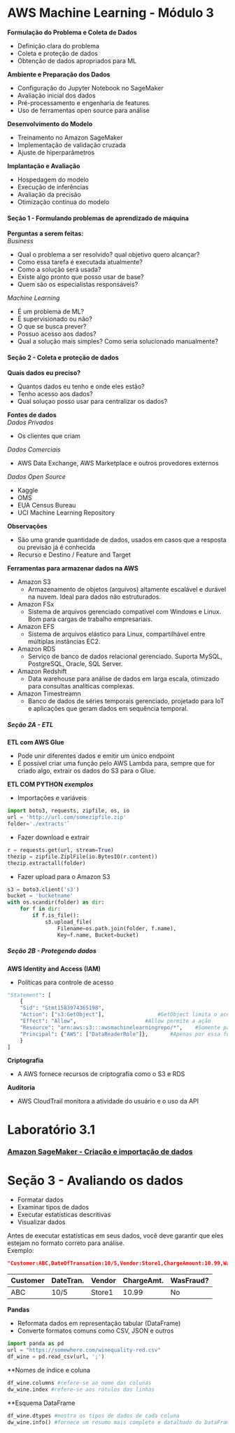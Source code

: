 # AWS Machine Learning - Módulo 3
 
**Formulação do Problema e Coleta de Dados**
- Definição clara do problema
- Coleta e proteção de dados
- Obtenção de dados apropriados para ML

**Ambiente e Preparação dos Dados**
- Configuração do Jupyter Notebook no SageMaker
- Avaliação inicial dos dados
- Pré-processamento e engenharia de features
- Uso de ferramentas open source para análise

**Desenvolvimento do Modelo**
- Treinamento no Amazon SageMaker
- Implementação de validação cruzada
- Ajuste de hiperparâmetros

**Implantação e Avaliação**
- Hospedagem do modelo
- Execução de inferências
- Avaliação da precisão
- Otimização contínua do modelo

#### Seção 1 - Formulando problemas de aprendizado de máquina
**Perguntas a serem feitas:**  
*Business*
- Qual o problema a ser resolvido? qual objetivo quero alcançar?
- Como essa tarefa é executada atualmente?
- Como a solução será usada?
- Existe algo pronto que posso usar de base?
- Quem são os especialistas responsáveis?

*Machine Learning*
- É um problema de ML?
- É supervisionado ou não?
- O que se busca prever?
- Possuo acesso aos dados?
- Qual a solução mais simples? Como seria solucionado manualmente?

#### Seção 2 - Coleta e proteção de dados  
**Quais dados eu preciso?**  
- Quantos dados eu tenho e onde eles estão?
- Tenho acesso aos dados?
- Qual soluçao posso usar para centralizar os dados?

**Fontes de dados**  
*Dados Privados*  
- Os clientes que criam

*Dados Comerciais*  
- AWS Data Exchange, AWS Marketplace e outros provedores externos

*Dados Open Source*  
- Kaggle
- OMS
- EUA Census Bureau
- UCI Machine Learning Repository

**Observações**  
- São uma grande quantidade de dados, usados em casos que a resposta ou previsão já é conhecida  
- Recurso e Destino / Feature and Target

**Ferramentas para armazenar dados na AWS**
- Amazon S3
	- Armazenamento de objetos (arquivos) altamente escalável e durável na nuvem. Ideal para dados não estruturados.
- Amazon FSx
	- Sistema de arquivos gerenciado compatível com Windows e Linux. Bom para cargas de trabalho empresariais.
- Amazon EFS
	- Sistema de arquivos elástico para Linux, compartilhável entre múltiplas instâncias EC2.
- Amazon RDS
	- Serviço de banco de dados relacional gerenciado. Suporta MySQL, PostgreSQL, Oracle, SQL Server.
- Amazon Redshift
	- Data warehouse para análise de dados em larga escala, otimizado para consultas analíticas complexas.
- Amazon Timestreamn
	- Banco de dados de séries temporais gerenciado, projetado para IoT e aplicações que geram dados em sequência temporal.

##### Seção 2A - ETL
**ETL com AWS Glue**
- Pode unir diferentes dados e emitir um único endpoint
- É possível criar uma função pelo AWS Lambda para, sempre que for criado algo, extrair os dados do S3 para o Glue.

**ETL COM PYTHON *exemplos***
- Importações e variáveis
```python
import boto3, requests, zipfile, os, io
url = 'http://url.com/somezipfile.zip'
folder='./extracts'`
```
- Fazer download e extrair
```python
r = requests.get(url, stream=True)
thezip = zipfile.ZiplFile(io.BytesIO(r.content))
thezip.extractall(folder)
```
- Fazer upload para o Amazon S3
```python
s3 = boto3.client('s3')
bucket = 'bucketname'
with os.scandir(folder) as dir:
	for f in dir:
		if f.is_file():
			s3.upload_file(
				Filename=os.path.join(folder, f.name),
				Key=f.name, Bucket=bucket)
```

##### Seção 2B - Protegendo dados

**AWS Identity and Access (IAM)**
- Políticas para controle de acesso
```python
"Statement": [
    {
	"Sid": "Stmt1583974365198",
	"Action": ["s3:GetObject"], 				#GetObject limita o acesso a somente leitura
	"Effect": "Allow", 			    		#Allow permite a ação
	"Resource": "arn:aws:s3:::awsmachinelearningrepo/*", 	#Somente para este bucket
	"Principal": {"AWS": ["DataReaderRole"]}, 		#Apenas por essa função do IAM
    }
]
```
**Criptografia**
- A AWS fornece recursos de criptografia como o S3 e RDS

**Auditoria**
- AWS CloudTrail monitora a atividade do usuário e o uso da API

# Laboratório 3.1
### [Amazon SageMaker - Criação e importação de dados](https://github.com/felipeloche/Estudos-e-Anotacoes/tree/main/Machine%20Learning)

# Seção 3 - Avaliando os dados
- Formatar dados
- Examinar tipos de dados
- Executar estatísticas descritivas
- Visualizar dados  

Antes de executar estatísticas em seus dados, você deve garantir que eles estejam no formato correto para análise.  
Exemplo:  

```json
"Customer:ABC,DateOfTransation:10/5,Vendor:Store1,ChargeAmount:10.99,WasThisFraud:No..."
```

|   Customer  |  DateTran.  |   Vendor    | ChargeAmt.  |  WasFraud?  |
|-------------|-------------|-------------|-------------|-------------|
|    ABC      |   10/5      | Store1      |   10.99     |      No     |  

**Pandas**
- Reformata dados em representação tabular (DataFrame)
- Converte formatos comuns como CSV, JSON e outros
```python
import panda as pd
url = "https://somewhere.com/winequality-red.csv"
df_wine = pd.read_csv(url, ';')
```
**Nomes de índice e coluna
```python
df_wine.columns #refere-se ao nome das colunas 
dw_wine.index #refere-se aos rótulos das linhas
```
**Esquema DataFrame
```python
df_wine.dtypes #mostra os tipos de dados de cada coluna 
dw_wine.info() #fornece um resumo mais completo e datalhado do DataFrame
```